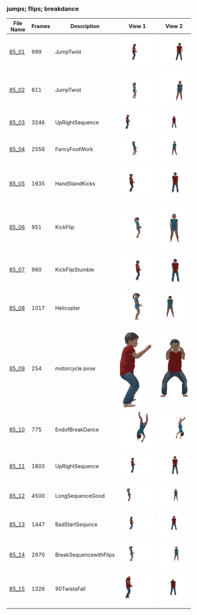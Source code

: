 ### jumps; flips; breakdance
|File Name|Frames|Description|View 1|View 2|
|-|-|-|-|-|
|[85_01](https://github.com/Shriinivas/cmubvh/raw/main/Sequence-081-085/85/Data/85_01.zip)|999|JumpTwist|<img src="https://github.com/Shriinivas/cmubvhgifs/blob/main/Sequence-081-085/85/85_01_0.gif"/>|<img src="https://github.com/Shriinivas/cmubvhgifs/blob/main/Sequence-081-085/85/85_01_1.gif"/>|
|[85_02](https://github.com/Shriinivas/cmubvh/raw/main/Sequence-081-085/85/Data/85_02.zip)|811|JumpTwist|<img src="https://github.com/Shriinivas/cmubvhgifs/blob/main/Sequence-081-085/85/85_02_0.gif"/>|<img src="https://github.com/Shriinivas/cmubvhgifs/blob/main/Sequence-081-085/85/85_02_1.gif"/>|
|[85_03](https://github.com/Shriinivas/cmubvh/raw/main/Sequence-081-085/85/Data/85_03.zip)|3246|UpRightSequence|<img src="https://github.com/Shriinivas/cmubvhgifs/blob/main/Sequence-081-085/85/85_03_0.gif"/>|<img src="https://github.com/Shriinivas/cmubvhgifs/blob/main/Sequence-081-085/85/85_03_1.gif"/>|
|[85_04](https://github.com/Shriinivas/cmubvh/raw/main/Sequence-081-085/85/Data/85_04.zip)|2556|FancyFootWork|<img src="https://github.com/Shriinivas/cmubvhgifs/blob/main/Sequence-081-085/85/85_04_0.gif"/>|<img src="https://github.com/Shriinivas/cmubvhgifs/blob/main/Sequence-081-085/85/85_04_1.gif"/>|
|[85_05](https://github.com/Shriinivas/cmubvh/raw/main/Sequence-081-085/85/Data/85_05.zip)|1635|HandStandKicks|<img src="https://github.com/Shriinivas/cmubvhgifs/blob/main/Sequence-081-085/85/85_05_0.gif"/>|<img src="https://github.com/Shriinivas/cmubvhgifs/blob/main/Sequence-081-085/85/85_05_1.gif"/>|
|[85_06](https://github.com/Shriinivas/cmubvh/raw/main/Sequence-081-085/85/Data/85_06.zip)|951|KickFlip|<img src="https://github.com/Shriinivas/cmubvhgifs/blob/main/Sequence-081-085/85/85_06_0.gif"/>|<img src="https://github.com/Shriinivas/cmubvhgifs/blob/main/Sequence-081-085/85/85_06_1.gif"/>|
|[85_07](https://github.com/Shriinivas/cmubvh/raw/main/Sequence-081-085/85/Data/85_07.zip)|960|KickFlipStumble|<img src="https://github.com/Shriinivas/cmubvhgifs/blob/main/Sequence-081-085/85/85_07_0.gif"/>|<img src="https://github.com/Shriinivas/cmubvhgifs/blob/main/Sequence-081-085/85/85_07_1.gif"/>|
|[85_08](https://github.com/Shriinivas/cmubvh/raw/main/Sequence-081-085/85/Data/85_08.zip)|1017|Helicopter|<img src="https://github.com/Shriinivas/cmubvhgifs/blob/main/Sequence-081-085/85/85_08_0.gif"/>|<img src="https://github.com/Shriinivas/cmubvhgifs/blob/main/Sequence-081-085/85/85_08_1.gif"/>|
|[85_09](https://github.com/Shriinivas/cmubvh/raw/main/Sequence-081-085/85/Data/85_09.zip)|254|motorcycle pose|<img src="https://github.com/Shriinivas/cmubvhgifs/blob/main/Sequence-081-085/85/85_09_0.gif"/>|<img src="https://github.com/Shriinivas/cmubvhgifs/blob/main/Sequence-081-085/85/85_09_1.gif"/>|
|[85_10](https://github.com/Shriinivas/cmubvh/raw/main/Sequence-081-085/85/Data/85_10.zip)|775|EndofBreakDance|<img src="https://github.com/Shriinivas/cmubvhgifs/blob/main/Sequence-081-085/85/85_10_0.gif"/>|<img src="https://github.com/Shriinivas/cmubvhgifs/blob/main/Sequence-081-085/85/85_10_1.gif"/>|
|[85_11](https://github.com/Shriinivas/cmubvh/raw/main/Sequence-081-085/85/Data/85_11.zip)|1803|UpRightSequence|<img src="https://github.com/Shriinivas/cmubvhgifs/blob/main/Sequence-081-085/85/85_11_0.gif"/>|<img src="https://github.com/Shriinivas/cmubvhgifs/blob/main/Sequence-081-085/85/85_11_1.gif"/>|
|[85_12](https://github.com/Shriinivas/cmubvh/raw/main/Sequence-081-085/85/Data/85_12.zip)|4500|LongSequenceGood|<img src="https://github.com/Shriinivas/cmubvhgifs/blob/main/Sequence-081-085/85/85_12_0.gif"/>|<img src="https://github.com/Shriinivas/cmubvhgifs/blob/main/Sequence-081-085/85/85_12_1.gif"/>|
|[85_13](https://github.com/Shriinivas/cmubvh/raw/main/Sequence-081-085/85/Data/85_13.zip)|1447|BadStartSequnce|<img src="https://github.com/Shriinivas/cmubvhgifs/blob/main/Sequence-081-085/85/85_13_0.gif"/>|<img src="https://github.com/Shriinivas/cmubvhgifs/blob/main/Sequence-081-085/85/85_13_1.gif"/>|
|[85_14](https://github.com/Shriinivas/cmubvh/raw/main/Sequence-081-085/85/Data/85_14.zip)|2970|BreakSequencewithFlips|<img src="https://github.com/Shriinivas/cmubvhgifs/blob/main/Sequence-081-085/85/85_14_0.gif"/>|<img src="https://github.com/Shriinivas/cmubvhgifs/blob/main/Sequence-081-085/85/85_14_1.gif"/>|
|[85_15](https://github.com/Shriinivas/cmubvh/raw/main/Sequence-081-085/85/Data/85_15.zip)|1326|90TwistsFall|<img src="https://github.com/Shriinivas/cmubvhgifs/blob/main/Sequence-081-085/85/85_15_0.gif"/>|<img src="https://github.com/Shriinivas/cmubvhgifs/blob/main/Sequence-081-085/85/85_15_1.gif"/>|
